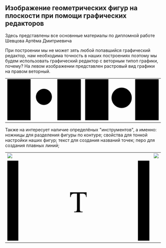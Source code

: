 ## Изображение геометрических фигур на плоскости при помощи графических редакторов

Здесь представлены все основнные материалы по дипломной работе Шевцова Артёма Дмитриевича

При построении мы не может зять любой попавшийся графический редактор, нам необходима точность в наших построениях поэтому мы будем использовать графический редактор с веторным типоп графики, почему? На левом изображении представлен растровый вид графики на правом веторный.
<table cols=2>
  <tr>
    <td><img src="https://github.com/Artiom1212/Diplom-material-Graf/blob/main/Rastr.gif?raw=true"></td>
    <td><img src="https://github.com/Artiom1212/Diplom-material-Graf/blob/main/Vectr.gif?raw=true"></td>
  </tr>
</table>
Также на интересует наличие определёных "инструментов", а именно: ножницы для разделения фигуры по контуре; свойства для тонкой настройки наших фигур; текст для создания названий точек; перо для создания плавных линий;
<table cols=2 rows=2>
  <tr>
    <td><img src="https://github.com/Artiom1212/Diplom-material-Graf/blob/main/%D0%9D%D0%BE%D0%B6%D0%BD%D0%B8%D1%86%D1%8B.gif?raw=true"></td>
    <td><img src="https://github.com/Artiom1212/Diplom-material-Graf/blob/main/%D0%A1%D0%B2%D0%BE%D0%B9%D1%81%D1%82%D0%B2%D0%B0.gif?raw=true"></td>
  </tr>
  <tr>
    <td><img src="https://github.com/Artiom1212/Diplom-material-Graf/blob/main/%D0%A2%D0%B5%D0%BA%D1%81%D1%82.gif?raw=true"></td>
    <td><img srс="https://github.com/Artiom1212/Diplom-material-Graf/blob/main/%D0%A2%D0%B5%D0%BA%D1%81%D1%82.gif?raw=true"></td>
  </tr>
  </table>
